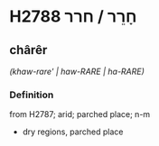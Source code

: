 # H2788 חָרֵר / חרר

## chârêr

_(khaw-rare' | haw-RARE | ha-RARE)_

### Definition

from H2787; arid; parched place; n-m

- dry regions, parched place
